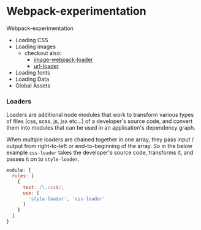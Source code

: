 # Webpack-experimentation
Webpack-experimentation

- Loading CSS
- Loading images
  - checkout also:
    - [image-webpack-loader](https://github.com/tcoopman/image-webpack-loader)
    - [url-loader](https://webpack.js.org/loaders/url-loader/)
- Loading fonts
- Loading Data
- Global Assets

### Loaders
Loaders are additional node modules that work to transform various types of files (css, scss, js, jsx etc...) of a developer's source code, and convert them into modules that can be used in an application's dependency graph.

When multiple loaders are chained together in one array, they pass input / output from right-to-left or end-to-beginning of the array. So in the below example ```css-loader``` takes the developer's source code, transforms it, and passes it on to ```style-loader```.

```js
module: {
  rules: [
    {
      test: /\.css$/,
      use: [
        'style-loader', 'css-loader'
      ]
    }
  ]
}
```
